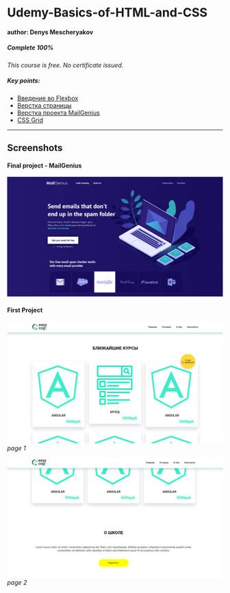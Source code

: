 # Udemy-Basics-of-HTML-and-CSS
#### author: Denys Mescheryakov  
##### Complete 100%  
  
_This course is free. No certificate issued._  
  
##### Key points:
 - [Введение во Flexbox](https://github.com/progerSapog/Udemy-Basics-of-HTML-and-CSS-ru/tree/main/%D0%A0%D0%B0%D0%B7%D0%B4%D0%B5%D0%BB%202:%20%D0%9E%D1%81%D0%BD%D0%BE%D0%B2%D1%8B%20CSS/13.%20%D0%92%D0%B2%D0%B5%D0%B4%D0%B5%D0%BD%D0%B8%D0%B5%20%D0%B2%D0%BE%20Flexbox)
 - [Верстка страницы](https://github.com/progerSapog/Udemy-Basics-of-HTML-and-CSS-ru/tree/main/%D0%A0%D0%B0%D0%B7%D0%B4%D0%B5%D0%BB%203:%20%D0%92%D0%B5%D1%80%D1%81%D1%82%D0%BA%D0%B0%20%D1%81%D1%82%D1%80%D0%B0%D0%BD%D0%B8%D1%86%D1%8B/20.%20%D0%A4%D0%B8%D0%BD%D0%B0%D0%BB%D1%8C%D0%BD%D1%8B%D0%B9%20%D0%BF%D1%80%D0%BE%D0%B5%D0%BA%D1%82)
 - [Верстка проекта MailGenius](https://github.com/progerSapog/Udemy-Basics-of-HTML-and-CSS-ru/tree/main/%D0%A0%D0%B0%D0%B7%D0%B4%D0%B5%D0%BB%204:%20%D0%92%D0%B5%D1%80%D1%81%D1%82%D0%BA%D0%B0%20%D0%BF%D1%80%D0%BE%D0%B5%D0%BA%D1%82%D0%B0%20MailGenius/25.%20%D0%9F%D1%80%D0%BE%D0%B5%D0%BA%D1%82%20MailGenius.%20Final)
 - [CSS Grid](https://github.com/progerSapog/Udemy-Basics-of-HTML-and-CSS-ru/tree/main/%D0%A0%D0%B0%D0%B7%D0%B4%D0%B5%D0%BB%205:%20CSS%20Grid)
 ____
 
 ## Screenshots  
 #### Final project - MailGenius
![MailGenius](https://github.com/progerSapog/Udemy-Basics-of-HTML-and-CSS-ru/blob/main/%D0%A1%D0%BA%D1%80%D0%B8%D0%BD%D1%88%D0%BE%D1%82%D1%8B%20%D0%BF%D1%80%D0%BE%D0%B5%D0%BA%D1%82%D0%BE%D0%B2/Final%20project.png "Final project's")  
  
  
 #### First Project  
 ![Fisrt progect p1](https://github.com/progerSapog/Udemy-Basics-of-HTML-and-CSS-ru/blob/main/%D0%A1%D0%BA%D1%80%D0%B8%D0%BD%D1%88%D0%BE%D1%82%D1%8B%20%D0%BF%D1%80%D0%BE%D0%B5%D0%BA%D1%82%D0%BE%D0%B2/First%20project%201.png)  
 _page 1_
   
     
     
 ![First progect p2](https://github.com/progerSapog/Udemy-Basics-of-HTML-and-CSS-ru/blob/main/%D0%A1%D0%BA%D1%80%D0%B8%D0%BD%D1%88%D0%BE%D1%82%D1%8B%20%D0%BF%D1%80%D0%BE%D0%B5%D0%BA%D1%82%D0%BE%D0%B2/First%20project%202.png)
 _page 2_
 
 
